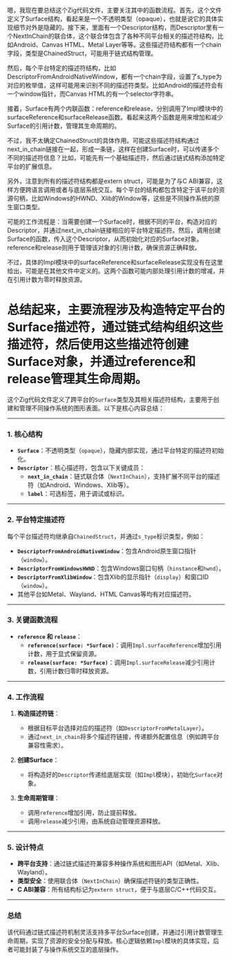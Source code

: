 嗯，我现在要总结这个Zig代码文件，主要关注其中的函数流程。首先，这个文件定义了Surface结构，看起来是一个不透明类型（opaque），也就是说它的具体实现细节对外是隐藏的。接下来，里面有一个Descriptor结构，而Descriptor里有一个NextInChain的联合体，这个联合体包含了各种不同平台相关的描述符结构，比如Android、Canvas HTML、Metal Layer等等。这些描述符结构都有一个chain字段，类型是ChainedStruct，可能用于链式结构管理。

然后，每个平台特定的描述符结构，比如DescriptorFromAndroidNativeWindow，都有一个chain字段，设置了s_type为对应的枚举值，这样可能用来识别不同的描述符类型。比如Android的描述符会有一个window指针，而Canvas HTML的有一个selector字符串。

接着，Surface有两个内联函数：reference和release，分别调用了Impl模块中的surfaceReference和surfaceRelease函数。看起来这两个函数是用来增加和减少Surface的引用计数，管理其生命周期的。

不过，我不太确定ChainedStruct的具体作用。可能这些描述符结构通过next_in_chain链接在一起，形成一条链，这样在创建Surface时，可以传递多个不同的描述符信息？比如，可能先有一个基础描述符，然后通过链式结构添加特定平台的扩展信息。

另外，注意到所有的描述符结构都是extern struct，可能是为了与C ABI兼容，这样方便跨语言调用或者与底层系统交互。每个平台的结构都包含特定于该平台的资源句柄，比如Windows的HWND、Xlib的Window等，这些是不同操作系统的原生窗口类型。

可能的工作流程是：当需要创建一个Surface时，根据不同的平台，构造对应的Descriptor，并通过next_in_chain链接相应的平台特定描述符。然后，调用创建Surface的函数，传入这个Descriptor，从而初始化对应的Surface对象。reference和release则用于管理该对象的引用计数，确保资源正确释放。

不过，具体的Impl模块中的surfaceReference和surfaceRelease实现没有在这里给出，可能是在其他文件中定义的。这两个函数可能内部处理引用计数的增减，并在引用计数为零时释放资源。

总结起来，主要流程涉及构造特定平台的Surface描述符，通过链式结构组织这些描述符，然后使用这些描述符创建Surface对象，并通过reference和release管理其生命周期。
================================================
这个Zig代码文件定义了跨平台的`Surface`类型及其相关描述符结构，主要用于创建和管理不同操作系统的图形表面。以下是核心内容总结：

---

### **1. 核心结构**
- **`Surface`**：不透明类型（`opaque`），隐藏内部实现，通过平台特定的描述符初始化。
- **`Descriptor`**：核心描述符，包含以下关键成员：
  - **`next_in_chain`**：链式联合体（`NextInChain`），支持扩展不同平台的描述符（如Android、Windows、Xlib等）。
  - **`label`**：可选标签，用于调试或标识。

---

### **2. 平台特定描述符**
每个平台描述符均继承自`ChainedStruct`，并通过`s_type`标识类型，例如：
- **`DescriptorFromAndroidNativeWindow`**：包含Android原生窗口指针（`window`）。
- **`DescriptorFromWindowsHWND`**：包含Windows窗口句柄（`hinstance`和`hwnd`）。
- **`DescriptorFromXlibWindow`**：包含Xlib的显示指针（`display`）和窗口ID（`window`）。
- 其他平台如Metal、Wayland、HTML Canvas等均有对应描述符。

---

### **3. 关键函数流程**
- **`reference` 和 `release`**：
  - **`reference(surface: *Surface)`**：调用`Impl.surfaceReference`增加引用计数，用于显式保留资源。
  - **`release(surface: *Surface)`**：调用`Impl.surfaceRelease`减少引用计数，引用计数归零时释放资源。

---

### **4. 工作流程**
1. **构造描述符链**：
   - 根据目标平台选择对应的描述符（如`DescriptorFromMetalLayer`）。
   - 通过`next_in_chain`将多个描述符链接，传递额外配置信息（例如跨平台兼容性需求）。

2. **创建Surface**：
   - 将构造好的`Descriptor`传递给底层实现（如`Impl`模块），初始化`Surface`对象。

3. **生命周期管理**：
   - 调用`reference`增加引用，防止提前释放。
   - 调用`release`减少引用，由系统自动管理资源释放。

---

### **5. 设计特点**
- **跨平台支持**：通过链式描述符兼容多种操作系统和图形API（如Metal、Xlib、Wayland）。
- **类型安全**：使用联合体（`NextInChain`）确保描述符链的类型正确性。
- **C ABI兼容**：所有结构标记为`extern struct`，便于与底层C/C++代码交互。

---

### **总结**
该代码通过链式描述符机制灵活支持多平台Surface创建，并通过引用计数管理生命周期，实现了资源的安全分配与释放。核心逻辑依赖`Impl`模块的具体实现，后者可能封装了与操作系统交互的底层操作。